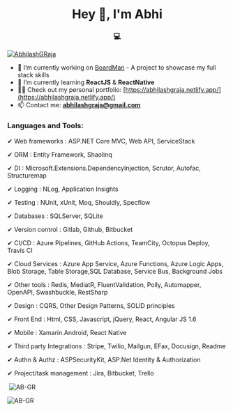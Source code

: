 <h1 align="center">Hey 👋, I'm Abhi</h1>
<h3 align="center">💻</h3>

<p align="left"> <a href="https://twitter.com/AbhilashGRaja" target="blank"><img src="https://img.shields.io/twitter/follow/AbhilashGRaja?logo=twitter&style=for-the-badge" alt="AbhilashGRaja" /></a> </p>

- 🔭 I’m currently working on [BoardMan](https://github.com/AB-GR/BoardMan) - A project to showcase my full stack skills
- 🌱 I’m currently learning **ReactJS** & **ReactNative**
- 👨‍💻 Check out my personal portfolio: [https://abhilashgraja.netlify.app/](https://abhilashgraja.netlify.app/)
- 📫 Contact me: **abhilashgraja@gmail.com**

<h3 align="left">Languages and Tools:</h3>

✔ Web frameworks : ASP.NET Core MVC, Web API, ServiceStack

✔ ORM : Entity Framework, Shaolinq

✔ DI : Microsoft.Extensions.DependencyInjection, Scrutor, Autofac, Structuremap

✔ Logging : NLog, Application Insights

✔ Testing : NUnit, xUnit, Moq, Shouldly, Specflow

✔ Databases : SQLServer, SQLite

✔ Version control : Gitlab, Github, Bitbucket

✔ CI/CD : Azure Pipelines, GitHub Actions, TeamCity, Octopus Deploy, Travis CI

✔ Cloud Services : Azure App Service, Azure Functions, Azure Logic Apps, Blob Storage, Table Storage,SQL Database, Service Bus, Background Jobs

✔ Other tools : Redis, MediatR, FluentValidation, Polly, Automapper, OpenAPI, Swashbuckle, RestSharp

✔ Design : CQRS, Other Design Patterns, SOLID principles

✔ Front End : Html, CSS, Javascript, jQuery, React, Angular JS 1.6

✔ Mobile : Xamarin.Android, React Native

✔ Third party Integrations : Stripe, Twilio, Mailgun, EFax, Docusign, Readme

✔ Authn & Authz : ASPSecurityKit, ASP.Net Identity & Authorization

✔ Project/task management : Jira, Bitbucket, Trello

<p>&nbsp;<img align="center" src="https://github-readme-stats.vercel.app/api?username=AB-GR&show_icons=true&locale=en&title_color=green&icon_color=bb2acf&text_color=daf7dc&bg_color=151515" alt="AB-GR" />
</p>


<p><img align="left" src="https://github-readme-streak-stats.herokuapp.com/?user=AB-GR&theme=dark" alt="AB-GR" /></p>

<!--
**AB-GR/AB-GR** is a ✨ _special_ ✨ repository because its `README.md` (this file) appears on your GitHub profile.

Here are some ideas to get you started:

- 🔭 I’m currently working on ...
- 🌱 I’m currently learning ...
- 👯 I’m looking to collaborate on ...
- 🤔 I’m looking for help with ...
- 💬 Ask me about ...
- 📫 How to reach me: ...
- 😄 Pronouns: ...
- ⚡ Fun fact: ...
-->
